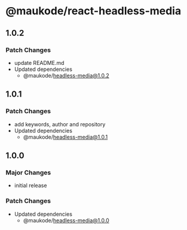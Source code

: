 # @maukode/react-headless-media

## 1.0.2

### Patch Changes

- update README.md
- Updated dependencies
  - @maukode/headless-media@1.0.2

## 1.0.1

### Patch Changes

- add keywords, author and repository
- Updated dependencies
  - @maukode/headless-media@1.0.1

## 1.0.0

### Major Changes

- initial release

### Patch Changes

- Updated dependencies
  - @maukode/headless-media@1.0.0
